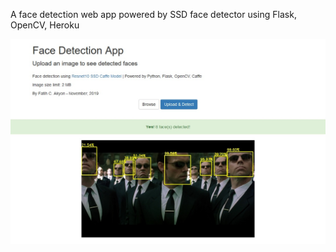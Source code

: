 A face detection web app powered by SSD face detector using Flask, OpenCV, Heroku 


![DemoScreen](/images/webappscreen.jpg)
